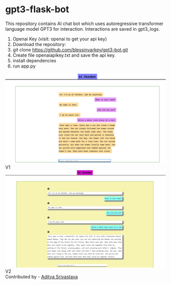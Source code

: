 # gpt3-flask-bot

This repository contains AI chat bot which uses autoregressive transformer language model GPT3 for interaction. Interactions are saved in gpt3_logs.

1. Openai Key (visit: openai to get your api key)
2. Download the repository:
3. git clone https://github.com/blessinvarkey/gpt3-bot.git
4. Create file openaiapikey.txt and save the api key.
5. install dependencies
6. run app.py

![bot](BotV1.png)\
V1\
![bot](BotV2.png)\
V2\
Contributed by - [Aditya Srivastava](https://github.com/AdityaSrivastava3107)
